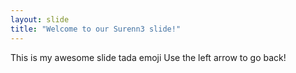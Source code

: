 ```yaml
---
layout: slide
title: "Welcome to our Surenn3 slide!"
---
```

This is my awesome slide tada emoji
Use the left arrow to go back!
